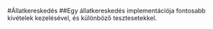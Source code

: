 #Állatkereskedés
##Egy állatkereskedés implementációja fontosabb kivételek kezelésével, és különböző tesztesetekkel.
